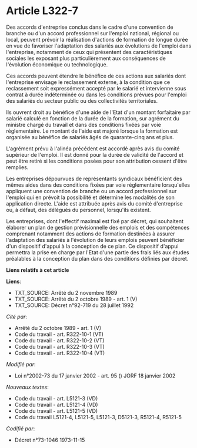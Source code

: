 # Article L322-7

Des accords d'entreprise conclus dans le cadre d'une convention de branche ou d'un accord professionnel sur l'emploi
national, régional ou local, peuvent prévoir la réalisation d'actions de formation de longue durée en vue de favoriser
l'adaptation des salariés aux évolutions de l'emploi dans l'entreprise, notamment de ceux qui présentent des caractéristiques
sociales les exposant plus particulièrement aux conséquences de l'évolution économique ou technologique.

Ces accords peuvent étendre le bénéfice de ces actions aux salariés dont l'entreprise envisage le reclassement externe, à la
condition que ce reclassement soit expressément accepté par le salarié et intervienne sous contrat à durée indéterminée ou
dans les conditions prévues pour l'emploi des salariés du secteur public ou des collectivités territoriales.

Ils ouvrent droit au bénéfice d'une aide de l'Etat d'un montant forfaitaire par salarié calculé en fonction de la durée de la
formation, sur agrément du ministre chargé du travail et dans des conditions fixées par voie réglementaire. Le montant de
l'aide est majoré lorsque la formation est organisée au bénéfice de salariés âgés de quarante-cinq ans et plus.

L'agrément prévu à l'alinéa précédent est accordé après avis du comité supérieur de l'emploi. Il est donné pour la durée de
validité de l'accord et peut être retiré si les conditions posées pour son attribution cessent d'être remplies.

Les entreprises dépourvues de représentants syndicaux bénéficient des mêmes aides dans des conditions fixées par voie
réglementaire lorsqu'elles appliquent une convention de branche ou un accord professionnel sur l'emploi qui en prévoit la
possibilité et détermine les modalités de son application directe. L'aide est attribuée après avis du comité d'entreprise ou,
à défaut, des délégués du personnel, lorsqu'ils existent.

Les entreprises, dont l'effectif maximal est fixé par décret, qui souhaitent élaborer un plan de gestion prévisionnelle des
emplois et des compétences comprenant notamment des actions de formation destinées à assurer l'adaptation des salariés à
l'évolution de leurs emplois peuvent bénéficier d'un dispositif d'appui à la conception de ce plan. Ce dispositif d'appui
permettra la prise en charge par l'Etat d'une partie des frais liés aux études préalables à la conception du plan dans des
conditions définies par décret.

**Liens relatifs à cet article**

**Liens**:

  - TXT_SOURCE: Arrêté du 2 novembre 1989
  - TXT_SOURCE: Arrêté du 2 octobre 1989 - art. 1 (V)
  - TXT_SOURCE: Décret n°92-719 du 28 juillet 1992

_Cité par_:

  - Arrêté du 2 octobre 1989 - art. 1 (V)
  - Code du travail - art. R322-10-1 (VT)
  - Code du travail - art. R322-10-2 (VT)
  - Code du travail - art. R322-10-3 (VT)
  - Code du travail - art. R322-10-4 (VT)

_Modifié par_:

  - Loi n°2002-73 du 17 janvier 2002 - art. 95 () JORF 18 janvier 2002

_Nouveaux textes_:

  - Code du travail - art. L5121-3 (VD)
  - Code du travail - art. L5121-4 (VD)
  - Code du travail - art. L5121-5 (VD)
  - Code du travail L5121-4, L5121-5, L5121-3, D5121-3, R5121-4, R5121-5

_Codifié par_:

  - Décret n°73-1046 1973-11-15
